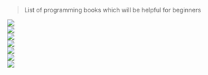 > List of programming books which will be helpful for beginners

<p>
<a href="https://github.com/ValentineFernandes/programming-books-or-references/tree/main/HTML">
<img src="https://img.shields.io/badge/HTML5-FF3300?logo=html5&logoColor=white">
</a> <br />
<a href="https://github.com/ValentineFernandes/programming-books-or-references/tree/main/CSS">
<img src="https://img.shields.io/badge/CSS3-0066FF?logo=css3&logoColor=white">
</a> <br />
<a href="https://github.com/ValentineFernandes/programming-books-or-references/tree/main/JavaScript">
<img src="https://img.shields.io/badge/JavaScript-FFF600?logo=javascript&logoColor=white">
</a> <br />
<a href="https://github.com/ValentineFernandes/programming-books-or-references/tree/main/Java">
<img src="https://img.shields.io/badge/Java-orange?logo=apachemaven&logoColor=orange" />
</a> <br />
<a href="https://github.com/ValentineFernandes/programming-books-or-references/tree/main/Python">
<img src="https://img.shields.io/badge/Python-blue?logo=Python&logoColor=yellow" />
</a> <br />
<a href="https://github.com/ValentineFernandes/programming-books-or-references/tree/main/React">
<img src="https://img.shields.io/badge/React-blue?logo=react&logoColor=61DAFB"/>
</a> <br />
<a href="https://github.com/ValentineFernandes/programming-books-or-references/tree/main/DSA">
<img src="https://img.shields.io/badge/DSA-ff0b0b?logo=graphql&logoColor=ff0b0b"/>
</a>
</p>


